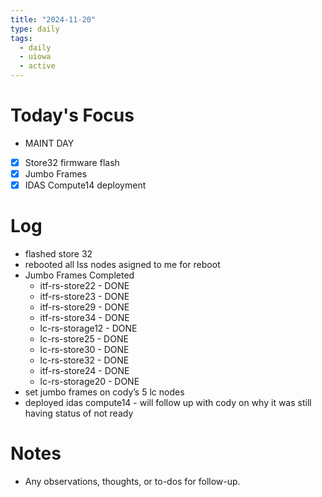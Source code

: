 ```yaml
---
title: "2024-11-20"
type: daily
tags:
  - daily
  - uiowa
  - active
---
```


# Today's Focus
- MAINT DAY
- [x] Store32 firmware flash
- [x] Jumbo Frames
- [x] IDAS Compute14 deployment

# Log
- flashed store 32
- rebooted all lss nodes asigned to me for reboot
- Jumbo Frames Completed
    - itf-rs-store22 - DONE
    - itf-rs-store23  - DONE
    - itf-rs-store29 - DONE
    - itf-rs-store34 - DONE
    - lc-rs-storage12 - DONE
    - lc-rs-store25 - DONE
    - lc-rs-store30 - DONE
    - lc-rs-store32 - DONE
    - itf-rs-store24 - DONE
    - lc-rs-storage20 - DONE
- set jumbo frames on cody’s 5 lc nodes
- deployed idas compute14 - will follow up with cody on why it was still having status of not ready
# Notes
- Any observations, thoughts, or to-dos for follow-up.